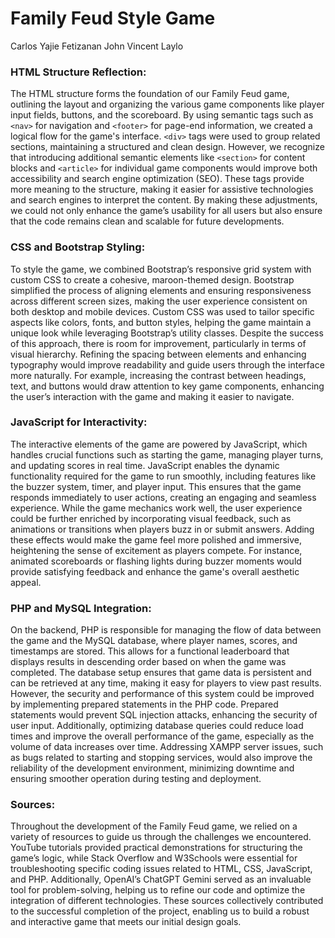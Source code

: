 # Family Feud Style Game  
Carlos Yajie Fetizanan
John Vincent Laylo

### HTML Structure Reflection:
The HTML structure forms the foundation of our Family Feud game, outlining the layout and organizing the various game components like player input fields, buttons, and the scoreboard. By using semantic tags such as `<nav>` for navigation and `<footer>` for page-end information, we created a logical flow for the game's interface. `<div>` tags were used to group related sections, maintaining a structured and clean design. However, we recognize that introducing additional semantic elements like `<section>` for content blocks and `<article>` for individual game components would improve both accessibility and search engine optimization (SEO). These tags provide more meaning to the structure, making it easier for assistive technologies and search engines to interpret the content. By making these adjustments, we could not only enhance the game’s usability for all users but also ensure that the code remains clean and scalable for future developments.

### CSS and Bootstrap Styling:
To style the game, we combined Bootstrap’s responsive grid system with custom CSS to create a cohesive, maroon-themed design. Bootstrap simplified the process of aligning elements and ensuring responsiveness across different screen sizes, making the user experience consistent on both desktop and mobile devices. Custom CSS was used to tailor specific aspects like colors, fonts, and button styles, helping the game maintain a unique look while leveraging Bootstrap’s utility classes. Despite the success of this approach, there is room for improvement, particularly in terms of visual hierarchy. Refining the spacing between elements and enhancing typography would improve readability and guide users through the interface more naturally. For example, increasing the contrast between headings, text, and buttons would draw attention to key game components, enhancing the user’s interaction with the game and making it easier to navigate.

### JavaScript for Interactivity:
The interactive elements of the game are powered by JavaScript, which handles crucial functions such as starting the game, managing player turns, and updating scores in real time. JavaScript enables the dynamic functionality required for the game to run smoothly, including features like the buzzer system, timer, and player input. This ensures that the game responds immediately to user actions, creating an engaging and seamless experience. While the game mechanics work well, the user experience could be further enriched by incorporating visual feedback, such as animations or transitions when players buzz in or submit answers. Adding these effects would make the game feel more polished and immersive, heightening the sense of excitement as players compete. For instance, animated scoreboards or flashing lights during buzzer moments would provide satisfying feedback and enhance the game's overall aesthetic appeal.

### PHP and MySQL Integration:
On the backend, PHP is responsible for managing the flow of data between the game and the MySQL database, where player names, scores, and timestamps are stored. This allows for a functional leaderboard that displays results in descending order based on when the game was completed. The database setup ensures that game data is persistent and can be retrieved at any time, making it easy for players to view past results. However, the security and performance of this system could be improved by implementing prepared statements in the PHP code. Prepared statements would prevent SQL injection attacks, enhancing the security of user input. Additionally, optimizing database queries could reduce load times and improve the overall performance of the game, especially as the volume of data increases over time. Addressing XAMPP server issues, such as bugs related to starting and stopping services, would also improve the reliability of the development environment, minimizing downtime and ensuring smoother operation during testing and deployment.

### Sources:
Throughout the development of the Family Feud game, we relied on a variety of resources to guide us through the challenges we encountered. YouTube tutorials provided practical demonstrations for structuring the game’s logic, while Stack Overflow and W3Schools were essential for troubleshooting specific coding issues related to HTML, CSS, JavaScript, and PHP. Additionally, OpenAI’s ChatGPT Gemini served as an invaluable tool for problem-solving, helping us to refine our code and optimize the integration of different technologies. These sources collectively contributed to the successful completion of the project, enabling us to build a robust and interactive game that meets our initial design goals.